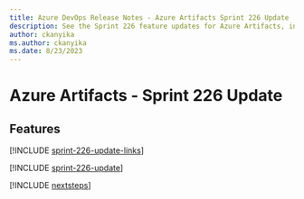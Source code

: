 ```yaml
---
title: Azure DevOps Release Notes - Azure Artifacts Sprint 226 Update
description: See the Sprint 226 feature updates for Azure Artifacts, including next steps.
author: ckanyika
ms.author: ckanyika
ms.date: 8/23/2023
---
```


# Azure Artifacts - Sprint 226 Update

## Features

[!INCLUDE [sprint-226-update-links](../includes/artifacts/sprint-226-update-links.md)]

[!INCLUDE [sprint-226-update](../includes/artifacts/sprint-226-update.md)]

[!INCLUDE [nextsteps](../includes/nextsteps.md)]